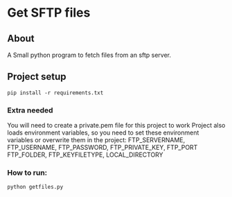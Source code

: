 # Get SFTP files

## About
A Small python program to fetch files from an sftp server.

## Project setup
```
pip install -r requirements.txt
```

### Extra needed
You will need to create a private.pem file for this project to work
Project also loads environment variables, so you need to set these environment variables or overwrite them in
the project:
              FTP_SERVERNAME, FTP_USERNAME, FTP_PASSWORD, FTP_PRIVATE_KEY, FTP_PORT
              FTP_FOLDER, FTP_KEYFILETYPE, LOCAL_DIRECTORY

### How to run:
```
python getfiles.py
```
